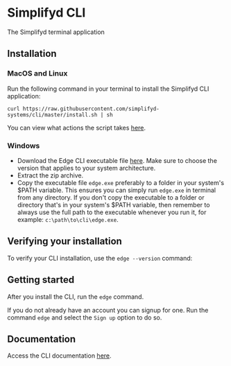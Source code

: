 # Simplifyd CLI
The Simplifyd terminal application

## Installation

### MacOS and Linux
Run the following command in your terminal to install the Simplifyd CLI application:
```
curl https://raw.githubusercontent.com/simplifyd-systems/cli/master/install.sh | sh
```

You can view what actions the script takes [here](https://raw.githubusercontent.com/simplifyd-systems/cli/master/install.sh).

### Windows
- Download the Edge CLI executable file [here](https://github.com/simplifyd-systems/cli/releases). Make sure to choose the version that applies to your system architecture.
- Extract the zip archive.
- Copy the executable file `edge.exe` preferably to a folder in your system's $PATH variable. This ensures you can simply run `edge.exe` in terminal from any directory. If you don't copy the executable to a folder or directory that's in your system's $PATH variable, then remember to always use the full path to the executable whenever you run it, for example: `c:\path\to\cli\edge.exe`. 

## Verifying your installation
To verify your CLI installation, use the `edge --version` command:

## Getting started
After you install the CLI, run the `edge` command.

If you do not already have an account you can signup for one. Run the command `edge` and select the `Sign up` option to do so.

## Documentation
Access the CLI documentation [here](https://simplifyd-systems.notion.site/Edge-CLI-How-To-966eef16ccb3499681fa63b9850c6c3c).
